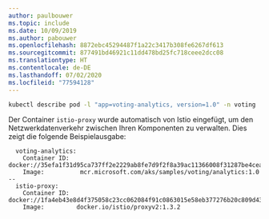 ```yaml
---
author: paulbouwer
ms.topic: include
ms.date: 10/09/2019
ms.author: pabouwer
ms.openlocfilehash: 8872ebc45294487f1a22c3417b308fe6267df613
ms.sourcegitcommit: 877491bd46921c11dd478bd25fc718ceee2dcc08
ms.translationtype: HT
ms.contentlocale: de-DE
ms.lasthandoff: 07/02/2020
ms.locfileid: "77594128"
---
```

```bash
kubectl describe pod -l "app=voting-analytics, version=1.0" -n voting | egrep "istio-proxy:|voting-analytics:" -A2
```

Der Container `istio-proxy` wurde automatisch von Istio eingefügt, um den Netzwerkdatenverkehr zwischen Ihren Komponenten zu verwalten. Dies zeigt die folgende Beispielausgabe:

```console
  voting-analytics:
    Container ID:   docker://35efa1f31d95ca737ff2e2229ab8fe7d9f2f8a39ac11366008f31287be4cea4d
    Image:          mcr.microsoft.com/aks/samples/voting/analytics:1.0
--
  istio-proxy:
    Container ID:  docker://1fa4eb43e8d4f375058c23cc062084f91c0863015e58eb377276b20c809d43c6
    Image:         docker.io/istio/proxyv2:1.3.2
```